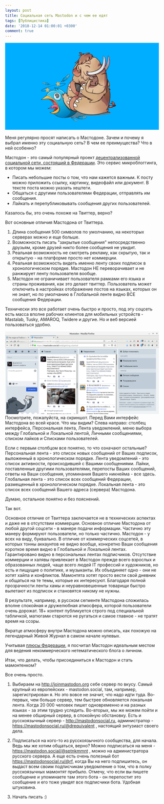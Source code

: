 ```yaml
---
layout: post
title: Социальная сеть Mastodon и с чем ее едят
tags: [Публицистика]
date: '2018-12-14 01:00:01 +0300'
comment: true
---
```

![Слон и моська]( /image/mastodon.png)

Меня регулярно просят написать о Мастодоне. Зачем и почему я выбрал именно эту социальную сеть? В чем ее преимущества? Что в ней особенно?

Мастодон - это самый популярный проект [децентрализованной социальной сети, состоящий в Федерации](http://sputnikmoment.ru/fediverse.html). Это сервис микроблоггинга, в котором мы можем:
- Писать небольшие посты о том, что нам кажется важным. К посту можно приложить ссылку, картинку, видеофайл или документ. В тексте поста можно указать хештеги. 
- Общаться с другими пользователями Федерации, отправлять им сообщения.
- Лайкать и перепубликовывать сообщения других пользователей.

Казалось бы, это очень похоже на Твиттер, верно? 

Вот основные отличия Мастодона от Твиттера.
1. Длина сообщения 500 символов по умолчанию, на некоторых серверах можно и еще больше. 
2. Возможность писать "закрытые сообщения" непосредственно друзьям, кроме друзей никто более сообщения не увидит.
3. Реальная возможность не смотреть рекламу, как скрытую, так и открытую - на платформе просто нет коммерции.
4. Реальная возможность видеть именно ленту своих подписок в хронологическом порядке. Мастодон НЕ переворачивает и не ранжирует ленту пользователя вообще.
5. Мастодон не ограничивает пользователя рамками его языка и страны проживания, как это делает твиттер. Пользователь может отключить в настройках отображение постов на языках, которых он не знает, но по умолчанию в Глобальной ленте видно ВСЕ сообщения Федерации. 

Технически это все работает очень быстро и просто, под эту соцсеть есть масса вполне рабочих клиентов для мобильных устройств - Mastalab, Tusky, AMAROQ, Twidere и другие. Но и веб версией пользоваться удобно.


![Бровзер]( /image/interface_masto.png)
Посмотрите, пожалуйста, на скриншот. Перед Вами интерфейс Мастодона во всей красе. Что мы видим?
Слева направо: столбец интерфейса, Персональная лента, Лента уведомлений, меню выбора между Глобальной и Локальной лентой, Личными сообщениями, списком лайков и Списками пользователей.

Если с первым столбцом все понятно, то что означают остальные?
Персональная лента - это список новых сообщений от Ваших подписок, выложенный в хронологическом порядке.
Лента уведомлений - это список активности, происходившей с Вашими сообщениями. Лайки, поставленные другими пользователями, перепосты Ваших сообщений, ответы на Ваши сообщения, упоминания Вашего никнейма - все здесь.
Глобальная лента - это список всех сообщений Федерации, размещенный в хронологическом порядке.
Локальная лента - это список всех сообщений Вашего адреса (сервера) Мастодона.

Думаю, остальное понятно и без пояснений.

Так вот. 

Основное отличие от Твиттера заключается не в технических аспектах и даже не в отсутствии коммерции. 
Основное отличие Мастодона от любой другой соцсети - в манере подачи информации. Частично эту манеру формируют пользователи, но только частично. Мастодон - у всех на виду, буквально. В отличие от коммерческих соцсетей, в которых тонны аккаунтов не видно вообще, конкретно Ваши сообщения короткое время видно в Глобальной и Локальной лентах. Гарантировано видно в персональных лентах подписчиков. Отсутствие коммерции и халявы привлекает в Мастодон прежде всего взрослых и образованных людей, чаще всего людей IT профессий и художников, но есть и пищущие о политике, и музыканты. 
Их объединяет одно - они не хотят хайпа и конфликтов. Мамонтята хотят просто вести свой дневник и общаться на те темы, которые их интересуют. Благодаря полной прозрачности ленты хамы и неуравновешенные товарищи быстро вылетают из подписок и становятся никому не нужны. 

В результате, например, в русском сегменте Мастодона сложилась вполне спокойная и дружелюбная атмосфера, которой пользователи очень дорожат. 18+ контент публикуется строго под специальной табличкой, матюгами старются не ругаться и самое главное - не тратят время на ссоры. 

Вкратце атмосферу внутри Мастодона можно описать, как похожую на легендарный Живой Журнал в самом начале нулевых.

Учитывая [плюсы Федерации](http://sputnikmoment.ru/fediverse.html), я посчитал Мастодон идеальным местом для ведения некоммерческого нетематического блога о личном.

Итак, что делать, чтобы присоединиться к Мастодон и стать мамонтенком?

Все очень просто.
1. Выбираем на http://joinmastodon.org себе сервер по вкусу. Самый крупный из европейских - mastodon.social, там, например, зарегистрирован я. Но это вовсе не значит, что надо идти туда. 
Во-первых, чем больше сервер, тем быстрее обновляется локальная лента. Когда 20 000 человек пишет одновременно и на разных языках - за этим трудно уследить.
Во-вторых, мы же можем пойти и на менее обширный сервер, в спокойную обстановку. 
Есть и русскоязычный сервер - http://mastodonsocial.ru, администратор - https://mastodonsocial.ru/@drequivalent , настоящий энтузиаст своего дела.

2. Подписаться на кого-то из русскоязычного сообщества, для начала. Ведь мы же хотим общаться, верно? 
Можно подписаться на меня - https://mastodon.social/@sptnkmmnt , можно на администратора русского сервера.
А еще есть очень полезный бот https://mastodonsocial.ru/@rf, когда Вы на него подпишитесь, он выдаст всем своим подписчикам уведомление о том, что в полку русскоязычных мамонтят прибыло. Отмечу, что если вы пишете сообщение и упоминаете там этого бота - он перепостит это сообщение и его тоже увидят все подписчики бота. Удобная штуковина.

3. Начать писать :) 
